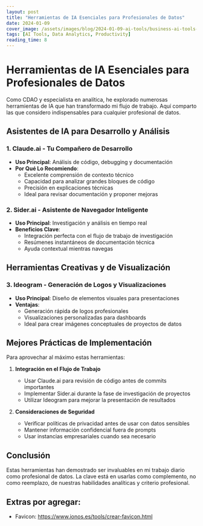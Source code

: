 ```yaml
---
layout: post
title: "Herramientas de IA Esenciales para Profesionales de Datos"
date: 2024-01-09
cover_image: /assets/images/blog/2024-01-09-ai-tools/business-ai-tools-1024x574.png
tags: [AI Tools, Data Analytics, Productivity]
reading_time: 8
---
```


# Herramientas de IA Esenciales para Profesionales de Datos

Como CDAO y especialista en analítica, he explorado numerosas herramientas de IA que han transformado mi flujo de trabajo. Aquí comparto las que considero indispensables para cualquier profesional de datos.

## Asistentes de IA para Desarrollo y Análisis

### 1. Claude.ai - Tu Compañero de Desarrollo
- **Uso Principal**: Análisis de código, debugging y documentación
- **Por Qué Lo Recomiendo**: 
  - Excelente comprensión de contexto técnico
  - Capacidad para analizar grandes bloques de código
  - Precisión en explicaciones técnicas
  - Ideal para revisar documentación y proponer mejoras

### 2. Sider.ai - Asistente de Navegador Inteligente
- **Uso Principal**: Investigación y análisis en tiempo real
- **Beneficios Clave**:
  - Integración perfecta con el flujo de trabajo de investigación
  - Resúmenes instantáneos de documentación técnica
  - Ayuda contextual mientras navegas

## Herramientas Creativas y de Visualización

### 3. Ideogram - Generación de Logos y Visualizaciones
- **Uso Principal**: Diseño de elementos visuales para presentaciones
- **Ventajas**:
  - Generación rápida de logos profesionales
  - Visualizaciones personalizadas para dashboards
  - Ideal para crear imágenes conceptuales de proyectos de datos

## Mejores Prácticas de Implementación

Para aprovechar al máximo estas herramientas:

1. **Integración en el Flujo de Trabajo**
   - Usar Claude.ai para revisión de código antes de commits importantes
   - Implementar Sider.ai durante la fase de investigación de proyectos
   - Utilizar Ideogram para mejorar la presentación de resultados

2. **Consideraciones de Seguridad**
   - Verificar políticas de privacidad antes de usar con datos sensibles
   - Mantener información confidencial fuera de prompts
   - Usar instancias empresariales cuando sea necesario

## Conclusión

Estas herramientas han demostrado ser invaluables en mi trabajo diario como profesional de datos. La clave está en usarlas como complemento, no como reemplazo, de nuestras habilidades analíticas y criterio profesional.


## Extras por agregar:

- Favicon: https://www.ionos.es/tools/crear-favicon.html